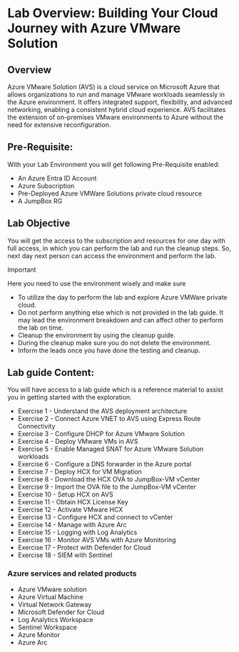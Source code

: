 # Lab Overview: Building Your Cloud Journey with Azure VMware Solution

## Overview
Azure VMware Solution (AVS) is a cloud service on Microsoft Azure that allows organizations to run and manage VMware workloads seamlessly in the Azure environment. It offers integrated support, flexibility, and advanced networking, enabling a consistent hybrid cloud experience. AVS facilitates the extension of on-premises VMware environments to Azure without the need for extensive reconfiguration.

## Pre-Requisite:
With your Lab Environment you will get following Pre-Requisite enabled:
 * An Azure Entra ID Account
 * Azure Subscription
 * Pre-Deployed Azure VMWare Solutions private cloud resource
 * A JumpBox RG
 
## Lab Objective
You will get the access to the subscription and resources for one day with full access, in which you can perform the lab and run the cleanup steps. So, next day next person can access the environment and perform the lab.

> [!IMPORTANT]
> Here you need to use the environment wisely and make sure
> * To utilize the day to perform the lab and explore Azure VMWare private cloud.
> * Do not perform anything else which is not provided in the lab guide. It may lead the environment breakdown and can affect other to perform the lab on time.
> * Cleanup the environment by using the cleanup guide.
> * During the cleanup make sure you do not delete the environment.
> * Inform the leads once you have done the testing and cleanup.

## Lab guide Content:
You will have access to a lab guide which is a reference material to assist you in getting started with the exploration.
- Exercise 1 - Understand the AVS deployment architecture
- Exercise 2 - Connect Azure VNET to AVS using Express Route Connectivity 
- Exercise 3 - Configure DHCP for Azure VMware Solution
- Exercise 4 - Deploy VMware VMs in AVS 
- Exercise 5 - Enable Managed SNAT for Azure VMware Solution workloads 
- Exercise 6 - Configure a DNS forwarder in the Azure portal
- Exercise 7 - Deploy HCX for VM Migration
- Exercise 8 - Download the HCX OVA to JumpBox-VM vCenter
- Exercise 9 - Import the OVA file to the JumpBox-VM vCenter
- Exercise 10 - Setup HCX on AVS
- Exercise 11 - Obtain HCX License Key
- Exercise 12 - Activate VMware HCX
- Exercise 13 - Configure HCX and connect to vCenter
- Exercise 14 - Manage with Azure Arc 
- Exercise 15 - Logging with Log Analytics  
- Exercise 16 - Monitor AVS VMs with Azure Monitoring 
- Exercise 17 - Protect with Defender for Cloud 
- Exercise 18 - SIEM with Sentinel 

### Azure services and related products

- Azure VMware solution
- Azure Virtual Machine
- Virtual Network Gateway
- Microsoft Defender for Cloud
- Log Analytics Workspace
- Sentinel Workspace
- Azure Monitor
- Azure Arc

